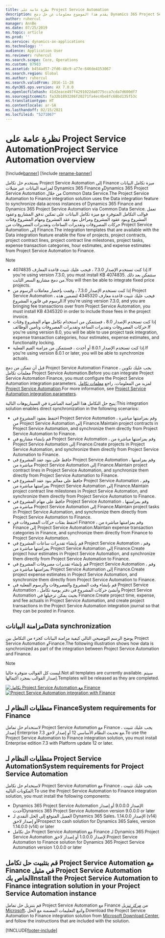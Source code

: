 ```yaml
---
title: نظرة عامة على Project Service Automation
description: يقدم هذا الموضوع معلومات عن حل دمج Dynamics 365 Project Service Automation في Dynamics 365 Finance.
author: ruhercul
manager: AnnBe
ms.date: 07/25/2019
ms.topic: article
ms.prod: ''
ms.service: dynamics-ax-applications
ms.technology: ''
audience: Application User
ms.reviewer: ruhercul
ms.search.scope: Core, Operations
ms.custom: 87983
ms.assetid: b454ad57-2fd6-46c9-a77e-646de4153067
ms.search.region: Global
ms.author: ruhercul
ms.search.validFrom: 2016-11-28
ms.dyn365.ops.version: AX 7.0.0
ms.openlocfilehash: 41d2eace497f4291022da0775cca7cda7d600df7
ms.sourcegitcommit: fa32b1893286f20271fa4ec4be8fc68bd135f53c
ms.translationtype: HT
ms.contentlocale: ar-SA
ms.lasthandoff: 02/15/2021
ms.locfileid: "5271067"
---
```

# <a name="project-service-automation-overview"></a><span data-ttu-id="795df-103">نظرة عامة على Project Service Automation</span><span class="sxs-lookup"><span data-stu-id="795df-103">Project Service Automation overview</span></span>

[!include[banner](../includes/banner.md)]
[!include [rename-banner](~/includes/cc-data-platform-banner.md)]

<span data-ttu-id="795df-104">يستخدم حل تكامل Project Service Automation إلى Finance ميزة تكامل البيانات لمزامنة البيانات عبر مثيلات Dynamics 365 Finance وDynamics 365 Project Service Automation من خلال Common Data Service.</span><span class="sxs-lookup"><span data-stu-id="795df-104">The Project Service Automation to Finance integration solution uses the Data integration feature to synchronize data across instances of Dynamics 365 Finance and Dynamics 365 Project Service Automation via Common Data Service.</span></span> <span data-ttu-id="795df-105">تعمل قوالب التكامل المتوفرة مع ميزة تكامل البيانات على تمكين تدفق المشاريع وعقود المشروع وبنود عقود المشروع ومراحل بنود عقد المشروع ومهام المشروع وفئات حركات المصروفات وتقديرات الساعات وتقديرات المصروفات من Project Service Automation إلى Finance.</span><span class="sxs-lookup"><span data-stu-id="795df-105">The integration templates that are available with the Data integration feature enable the flow of projects, project contracts, project contract lines, project contract line milestones, project tasks, expense transaction categories, hour estimates, and expense estimates from Project Service Automation to Finance.</span></span>

> [!NOTE]
> - <span data-ttu-id="795df-106">إذا كنت تستخدم الإصدار 7.3.0 ، فيجب عليك تثبيت قاعدة المعارف 4074835.</span><span class="sxs-lookup"><span data-stu-id="795df-106">If you're using version 7.3.0, you must install KB 4074835.</span></span> <span data-ttu-id="795df-107">ستتمكن بعد ذلك من دمج مشاريع السعر الثابت.</span><span class="sxs-lookup"><span data-stu-id="795df-107">You will then be able to integrate fixed price projects.</span></span>
> - <span data-ttu-id="795df-108">إذا كنت تستخدم الإصدار 7.3.0 ، وقمت بإحضار معاملات الرسوم من Project Service Automation ، فيجب عليك تثبيت قاعدة معارف 4345320 لتضمين هذه الرسوم في فاتورة المشروع.</span><span class="sxs-lookup"><span data-stu-id="795df-108">If you're using version 7.3.0, and you are bringing fee transactions over from Project Service Automation, you must install KB 4345320 in order to include those fees in the project invoice.</span></span>
> - <span data-ttu-id="795df-109">إذا كنت تستخدم الإصدار 8.0 ، فستتمكن من استخدام تكامل مهام المشروع وفئات حركات المصروفات وتقديرات الساعة وتقديرات المصروفات وتأمين الوظائف.</span><span class="sxs-lookup"><span data-stu-id="795df-109">If you're using version 8.0, you will be able to use project task integration, expense transaction categories, hour estimates, expense estimates, and functionality locking.</span></span>
> - <span data-ttu-id="795df-110">إذا كنت تستخدم الإصدار 8.0.1 أو أحدث ، فستتمكن من مزامنة القيم الفعلية.</span><span class="sxs-lookup"><span data-stu-id="795df-110">If you're using version 8.0.1 or later, you will be able to synchronize actuals.</span></span>

<span data-ttu-id="795df-111">قبل أن تتمكن من دمج Project Service Automation Finance ، يجب عليك تكوين معلمات تكامل Project Service Automation.</span><span class="sxs-lookup"><span data-stu-id="795df-111">Before you can integrate Project Service Automation Finance, you must configure the Project Service Automation integration parameters.</span></span> <span data-ttu-id="795df-112">لمزيد من المعلومات، راجع [معلمات تكامل Project Service Automation](PSA-parameters.md).</span><span class="sxs-lookup"><span data-stu-id="795df-112">For more information, see [Project Service Automation integration parameters](PSA-parameters.md).</span></span>

<span data-ttu-id="795df-113">يتيح حل التكامل هذا المزامنة المباشرة في السيناريوهات التالية:</span><span class="sxs-lookup"><span data-stu-id="795df-113">This integration solution enables direct synchronization in the following scenarios:</span></span>

- <span data-ttu-id="795df-114">احتفظ بعقود المشروع في Project Service Automation ، وقم بمزامنتها مباشرة من Project Service Automation إلى Finance.</span><span class="sxs-lookup"><span data-stu-id="795df-114">Maintain project contracts in Project Service Automation, and synchronize them directly from Project Service Automation to Finance.</span></span>
- <span data-ttu-id="795df-115">قم بإنشاء مشاريع في Project Service Automation ، وقم بمزامنتها مباشرة من Project Service Automation إلى Finance.</span><span class="sxs-lookup"><span data-stu-id="795df-115">Create projects in Project Service Automation, and synchronize them directly from Project Service Automation to Finance.</span></span>
- <span data-ttu-id="795df-116">حافظ على بنود عقد المشروع في Project Service Automation ، وقم بمزامنتها مباشرة من Project Service Automation إلى Finance.</span><span class="sxs-lookup"><span data-stu-id="795df-116">Maintain project contract lines in Project Service Automation, and synchronize them directly from Project Service Automation to Finance.</span></span>
- <span data-ttu-id="795df-117">حافظ على معالم بنود عقد المشروع في Project Service Automation ، وقم بمزامنتها مباشرة من Project Service Automation إلى Finance.</span><span class="sxs-lookup"><span data-stu-id="795df-117">Maintain project contract line milestones in Project Service Automation, and synchronize them directly from Project Service Automation to Finance.</span></span>
- <span data-ttu-id="795df-118">حافظ على مهام المشروع في Project Service Automation ، وقم بمزامنتها مباشرة من Project Service Automation إلى Finance.</span><span class="sxs-lookup"><span data-stu-id="795df-118">Maintain project tasks in Project Service Automation, and synchronize them directly from Project Service Automation to Finance.</span></span>
- <span data-ttu-id="795df-119">احتفظ بفئات حركات المصروفات في Finance ، وقم بمزامنتها مباشرة من Finance إلى Project Service Automation.</span><span class="sxs-lookup"><span data-stu-id="795df-119">Maintain expense transaction categories in Finance, and synchronize them directly from Finance to Project Service Automation.</span></span>
- <span data-ttu-id="795df-120">قم بإنشاء تقديرات ساعات المشروع في Project Service Automation ، وقم بمزامنتها مباشرة من Project Service Automation إلى Finance.</span><span class="sxs-lookup"><span data-stu-id="795df-120">Create project hour estimates in Project Service Automation, and synchronize them directly from Project Service Automation to Finance.</span></span>
- <span data-ttu-id="795df-121">قم بإنشاء تقديرات مصروفات المشروع في Project Service Automation ، وقم بمزامنتها مباشرة من Project Service Automation إلى Finance.</span><span class="sxs-lookup"><span data-stu-id="795df-121">Create project expense estimates in Project Service Automation, and synchronize them directly from Project Service Automation to Finance.</span></span>
- <span data-ttu-id="795df-122">قم بإنشاء وقت المشروع والمصروفات والرسوم الفعلية في Project Service Automation ، وأنشئ حركات المشروع في دفتر يومية تكامل Project Service Automation بحيث يمكن ترحيلها في Finance.</span><span class="sxs-lookup"><span data-stu-id="795df-122">Create project time, expense, and fee actuals in Project Service Automation, and create project transactions in the Project Service Automation integration journal so that they can be posted in Finance.</span></span>

## <a name="data-synchronization"></a><span data-ttu-id="795df-123">مزامنة البيانات</span><span class="sxs-lookup"><span data-stu-id="795df-123">Data synchronization</span></span>

<span data-ttu-id="795df-124">يوضح الرسم التوضيحي التالي كيفية مزامنة البيانات كجزء من التكامل بين Project Service Automation وFinance.</span><span class="sxs-lookup"><span data-stu-id="795df-124">The following illustration shows how data is synchronized as part of the integration between Project Service Automation and Finance.</span></span>

> [!NOTE]
> <span data-ttu-id="795df-125">ليست كل القوالب متوفرة حاليا.</span><span class="sxs-lookup"><span data-stu-id="795df-125">Not all templates are currently available.</span></span> <span data-ttu-id="795df-126">سيتم إصدار القوالب بمجرد اكتمالها.</span><span class="sxs-lookup"><span data-stu-id="795df-126">Templates will be released as they are completed.</span></span>

<span data-ttu-id="795df-127">[![تكامل Project Service Automation مع Finance](./media/PSA-integration.png)](./media/PSA-integration.png)</span><span class="sxs-lookup"><span data-stu-id="795df-127">[![Project Service Automation integration with Finance](./media/PSA-integration.png)](./media/PSA-integration.png)</span></span>

## <a name="system-requirements-for-finance"></a><span data-ttu-id="795df-128">متطلبات النظام لـ Finance</span><span class="sxs-lookup"><span data-stu-id="795df-128">System requirements for Finance</span></span>

<span data-ttu-id="795df-129">لاستخدام حل تمامل Project Service Automation مع Finance ، يجب عليك تثبيت إصدار Enterprise 7.3 مع تحديث النظام الأساسي 12 أو إصدار لاحق.</span><span class="sxs-lookup"><span data-stu-id="795df-129">To use the Project Service Automation to Finance integration solution, you must install Enterprise edition 7.3 with Platform update 12 or later.</span></span>

## <a name="system-requirements-for-project-service-automation"></a><span data-ttu-id="795df-130">متطلبات النظام لـ Project Service Automation</span><span class="sxs-lookup"><span data-stu-id="795df-130">System requirements for Project Service Automation</span></span>

<span data-ttu-id="795df-131">لاستخدام حل تكامل Project Service Automation مع Finance ، يجب عليك تثبيت المكونات التالية:</span><span class="sxs-lookup"><span data-stu-id="795df-131">To use the Project Service Automation to Finance integration solution, you must install the following components:</span></span>

- <span data-ttu-id="795df-132">Dynamics 365 Project Service Automation الإصدار 9.0.0.0 أو إصدار أحدث</span><span class="sxs-lookup"><span data-stu-id="795df-132">Dynamics 365 Project Service Automation version 9.0.0.0 or later</span></span>
- <span data-ttu-id="795df-133">العميل المتوقع إلى الحل النقدي لـ Dynamics 365 Sales، الإصدار 1.14.0.0 (v14) أو إصدار لاحق</span><span class="sxs-lookup"><span data-stu-id="795df-133">Prospect to cash solution for Dynamics 365 Sales, version 1.14.0.0 (v14) or later</span></span>
- <span data-ttu-id="795df-134">حل تكامل Project Service Automation مع Finance لـ Dynamics 365 Project Service Automation لإصدار 1.0.0.0 أو إصدار لاحق.</span><span class="sxs-lookup"><span data-stu-id="795df-134">Project Service Automation to Finance solution for Dynamics 365 Project Service Automation version 1.0.0.0 or later</span></span>

## <a name="install-the-project-service-automation-to-finance-integration-solution-in-your-project-service-automation-instance"></a><span data-ttu-id="795df-135">قم بتثبيت حل تكامل Project Service Automation مع Finance في مثيل Project Service Automation الخاص بك</span><span class="sxs-lookup"><span data-stu-id="795df-135">Install the Project Service Automation to Finance integration solution in your Project Service Automation instance</span></span>

<span data-ttu-id="795df-136">قم بتنزيل حل تمامل Project Service Automation مع Finance من [مركز تنزيل Microsoft‬](https://www.microsoft.com/download/details.aspx?id=57016)، واتبع التعليمات المضمنة مع الحل.</span><span class="sxs-lookup"><span data-stu-id="795df-136">Download the Project Service Automation to Finance integration solution from [Microsoft Download Center](https://www.microsoft.com/download/details.aspx?id=57016), and follow the instructions that are included with the solution.</span></span>


[!INCLUDE[footer-include](../includes/footer-banner.md)]